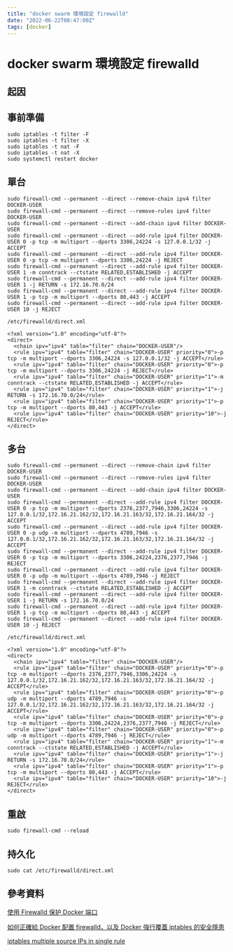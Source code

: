 ```yaml
---
title: "docker swarm 環境設定 firewalld"
date: "2022-06-22T08:47:00Z"
tags: [docker]
---
```


# docker swarm 環境設定 firewalld

## 起因

## 事前準備

    sudo iptables -t filter -F
    sudo iptables -t filter -X
    sudo iptables -t nat -F
    sudo iptables -t nat -X
    sudo systemctl restart docker

## 單台

    sudo firewall-cmd --permanent --direct --remove-chain ipv4 filter DOCKER-USER
    sudo firewall-cmd --permanent --direct --remove-rules ipv4 filter DOCKER-USER
    sudo firewall-cmd --permanent --direct --add-chain ipv4 filter DOCKER-USER
    sudo firewall-cmd --permanent --direct --add-rule ipv4 filter DOCKER-USER 0 -p tcp -m multiport --dports 3306,24224 -s 127.0.0.1/32 -j ACCEPT
    sudo firewall-cmd --permanent --direct --add-rule ipv4 filter DOCKER-USER 0 -p tcp -m multiport --dports 3306,24224 -j REJECT
    sudo firewall-cmd --permanent --direct --add-rule ipv4 filter DOCKER-USER 1 -m conntrack --ctstate RELATED,ESTABLISHED -j ACCEPT
    sudo firewall-cmd --permanent --direct --add-rule ipv4 filter DOCKER-USER 1 -j RETURN -s 172.16.70.0/24
    sudo firewall-cmd --permanent --direct --add-rule ipv4 filter DOCKER-USER 1 -p tcp -m multiport --dports 80,443 -j ACCEPT
    sudo firewall-cmd --permanent --direct --add-rule ipv4 filter DOCKER-USER 10 -j REJECT

`/etc/firewalld/direct.xml`

    <?xml version="1.0" encoding="utf-8"?>
    <direct>
      <chain ipv="ipv4" table="filter" chain="DOCKER-USER"/>
      <rule ipv="ipv4" table="filter" chain="DOCKER-USER" priority="0">-p tcp -m multiport --dports 3306,24224 -s 127.0.0.1/32 -j ACCEPT</rule>
      <rule ipv="ipv4" table="filter" chain="DOCKER-USER" priority="0">-p tcp -m multiport --dports 3306,24224 -j REJECT</rule>
      <rule ipv="ipv4" table="filter" chain="DOCKER-USER" priority="1">-m conntrack --ctstate RELATED,ESTABLISHED -j ACCEPT</rule>
      <rule ipv="ipv4" table="filter" chain="DOCKER-USER" priority="1">-j RETURN -s 172.16.70.0/24</rule>
      <rule ipv="ipv4" table="filter" chain="DOCKER-USER" priority="1">-p tcp -m multiport --dports 80,443 -j ACCEPT</rule>
      <rule ipv="ipv4" table="filter" chain="DOCKER-USER" priority="10">-j REJECT</rule>
    </direct>

## 多台

    sudo firewall-cmd --permanent --direct --remove-chain ipv4 filter DOCKER-USER
    sudo firewall-cmd --permanent --direct --remove-rules ipv4 filter DOCKER-USER
    sudo firewall-cmd --permanent --direct --add-chain ipv4 filter DOCKER-USER
    sudo firewall-cmd --permanent --direct --add-rule ipv4 filter DOCKER-USER 0 -p tcp -m multiport --dports 2376,2377,7946,3306,24224 -s 127.0.0.1/32,172.16.21.162/32,172.16.21.163/32,172.16.21.164/32 -j ACCEPT
    sudo firewall-cmd --permanent --direct --add-rule ipv4 filter DOCKER-USER 0 -p udp -m multiport --dports 4789,7946 -s 127.0.0.1/32,172.16.21.162/32,172.16.21.163/32,172.16.21.164/32 -j ACCEPT
    sudo firewall-cmd --permanent --direct --add-rule ipv4 filter DOCKER-USER 0 -p tcp -m multiport --dports 3306,24224,2376,2377,7946 -j REJECT
    sudo firewall-cmd --permanent --direct --add-rule ipv4 filter DOCKER-USER 0 -p udp -m multiport --dports 4789,7946 -j REJECT
    sudo firewall-cmd --permanent --direct --add-rule ipv4 filter DOCKER-USER 1 -m conntrack --ctstate RELATED,ESTABLISHED -j ACCEPT
    sudo firewall-cmd --permanent --direct --add-rule ipv4 filter DOCKER-USER 1 -j RETURN -s 172.16.70.0/24
    sudo firewall-cmd --permanent --direct --add-rule ipv4 filter DOCKER-USER 1 -p tcp -m multiport --dports 80,443 -j ACCEPT
    sudo firewall-cmd --permanent --direct --add-rule ipv4 filter DOCKER-USER 10 -j REJECT

`/etc/firewalld/direct.xml`

    <?xml version="1.0" encoding="utf-8"?>
    <direct>
      <chain ipv="ipv4" table="filter" chain="DOCKER-USER"/>
      <rule ipv="ipv4" table="filter" chain="DOCKER-USER" priority="0">-p tcp -m multiport --dports 2376,2377,7946,3306,24224 -s 127.0.0.1/32,172.16.21.162/32,172.16.21.163/32,172.16.21.164/32 -j ACCEPT</rule>
      <rule ipv="ipv4" table="filter" chain="DOCKER-USER" priority="0">-p udp -m multiport --dports 4789,7946 -s 127.0.0.1/32,172.16.21.162/32,172.16.21.163/32,172.16.21.164/32 -j ACCEPT</rule>
      <rule ipv="ipv4" table="filter" chain="DOCKER-USER" priority="0">-p tcp -m multiport --dports 3306,24224,2376,2377,7946 -j REJECT</rule>
      <rule ipv="ipv4" table="filter" chain="DOCKER-USER" priority="0">-p udp -m multiport --dports 4789,7946 -j REJECT</rule>
      <rule ipv="ipv4" table="filter" chain="DOCKER-USER" priority="1">-m conntrack --ctstate RELATED,ESTABLISHED -j ACCEPT</rule>
      <rule ipv="ipv4" table="filter" chain="DOCKER-USER" priority="1">-j RETURN -s 172.16.70.0/24</rule>
      <rule ipv="ipv4" table="filter" chain="DOCKER-USER" priority="1">-p tcp -m multiport --dports 80,443 -j ACCEPT</rule>
      <rule ipv="ipv4" table="filter" chain="DOCKER-USER" priority="10">-j REJECT</rule>
    </direct>

## 重啟

    sudo firewall-cmd --reload

## 持久化

    sudo cat /etc/firewalld/direct.xml

## 參考資料

[使用 Firewalld 保护 Docker 端口](https://zhuanlan.zhihu.com/p/371683318)

[如何正確給 Docker 配置 firewalld，以及 Docker 強行覆蓋 iptables 的安全隱患](https://holywhite.com/archives/489)

[iptables multiple source IPs in single rule](https://serverfault.com/questions/6989/iptables-multiple-source-ips-in-single-rule)